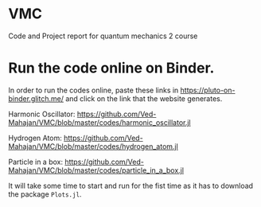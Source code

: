 # VMC
Code and Project report for quantum mechanics 2 course

# Run the code online on Binder.

In order to run the codes online, paste these links in https://pluto-on-binder.glitch.me/ and click on the link that the website generates.

Harmonic Oscillator: https://github.com/Ved-Mahajan/VMC/blob/master/codes/harmonic_oscillator.jl

Hydrogen Atom: https://github.com/Ved-Mahajan/VMC/blob/master/codes/hydrogen_atom.jl

Particle in a box: https://github.com/Ved-Mahajan/VMC/blob/master/codes/particle_in_a_box.jl

It will take some time to start and run for the fist time as it has to download the package `Plots.jl`.

